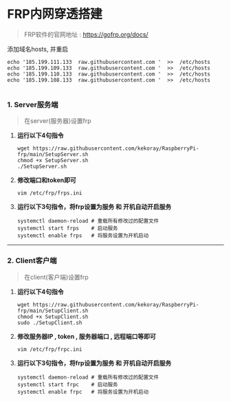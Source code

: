 # FRP内网穿透搭建

> FRP软件的官网地址 :  https://gofrp.org/docs/





添加域名hosts, 并重启

```shell
echo '185.199.111.133  raw.githubusercontent.com '  >>  /etc/hosts
echo '185.199.109.133  raw.githubusercontent.com '  >>  /etc/hosts
echo '185.199.110.133  raw.githubusercontent.com '  >>  /etc/hosts
echo '185.199.108.133  raw.githubusercontent.com '  >>  /etc/hosts


```





### 1. Server服务端

> 在server(服务器)设置frp  

1. **运行以下4句指令**  

   ```shell
   wget https://raw.githubusercontent.com/kekoray/RaspberryPi-frp/main/SetupServer.sh
   chmod +x SetupServer.sh  
   ./SetupServer.sh  
   ```

2. **修改端口和token即可**  

   ```shell
   vim /etc/frp/frps.ini
   ```

3. **运行以下3句指令，将frp设置为服务 和 开机自动开启服务**  

   ```shell
   systemctl daemon-reload # 重载所有修改过的配置文件  
   systemctl start frps    # 启动服务  
   systemctl enable frps   # 将服务设置为开机启动  
   ```



---



### 2. Client客户端

> 在client(客户端)设置frp  

1. **运行以下4句指令**  

   ```shell
   wget https://raw.githubusercontent.com/kekoray/RaspberryPi-frp/main/SetupClient.sh
   chmod +x SetupClient.sh  
   sudo ./SetupClient.sh  
   ```

2. **修改服务器IP , token , 服务器端口 , 远程端口等即可**

   ```shell
   vim /etc/frp/frpc.ini  
   ```

3. **运行以下3句指令，将frp设置为服务 和 开机自动开启服务**  

   ```shell
   systemctl daemon-reload # 重载所有修改过的配置文件  
   systemctl start frpc    # 启动服务  
   systemctl enable frpc   # 将服务设置为开机启动  
   ```

   
